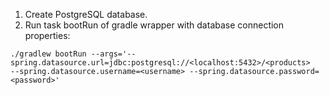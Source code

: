 1. Create PostgreSQL database.
2. Run task bootRun of gradle wrapper with database connection properties:

```
./gradlew bootRun --args='--spring.datasource.url=jdbc:postgresql://<localhost:5432>/<products>
--spring.datasource.username=<username> --spring.datasource.password=<password>'
```